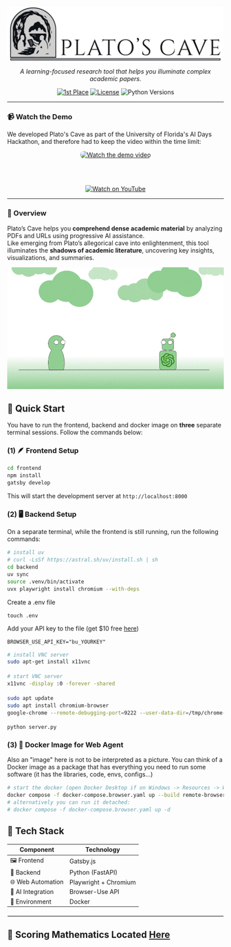 <div align="center">
<img src="docs/img/banner.png" alt="Plato's Cave Logo">

 *A learning-focused research tool that helps you illuminate complex academic papers.*

[![1st Place](https://img.shields.io/badge/⭐%201st%20Place-UF%20AI%20Days%20GatorHack-yellow)](https://www.hackathonparty.com/hackathons/26/projects/355)
[![License](https://img.shields.io/badge/license-MIT-blue.svg)](LICENSE)
![Python Versions](https://img.shields.io/badge/python-3.10%20%7C%203.11%20%7C%203.12%20%7C%203.13-orange)

</div>

---

### 📹 Watch the Demo

We developed Plato's Cave as part of the University of Florida's AI Days Hackathon, and therefore had to keep the video within the time limit:

<div align="center">
  <a href="https://www.youtube.com/watch?v=wvmJdUhuj4s" target="_blank">
    <img src="https://img.youtube.com/vi/wvmJdUhuj4s/maxresdefault.jpg"
      alt="Watch the demo video"
      width="600"
      style="border-radius: 8px;"
    />
  </a>

  <br><br>

  <a href="https://www.youtube.com/watch?v=wvmJdUhuj4s" target="_blank">
    <img
      src="https://img.shields.io/badge/%20Watch%20Demo%20Video-red?logo=youtube"
      alt="Watch on YouTube"
    />
  </a>
</div>

---

### 🧠 Overview

Plato’s Cave helps you **comprehend dense academic material** by analyzing PDFs and URLs using progressive AI assistance.  
Like emerging from Plato’s allegorical cave into enlightenment, this tool illuminates the **shadows of academic literature**, uncovering key insights, visualizations, and summaries.  


<div align="center">

![Green Cave](https://github.com/matheusmaldaner/PlatosCave/blob/main/green_cave.gif)

</div>

## 🚀 Quick Start

You have to run the frontend, backend and docker image on **three** separate terminal sessions. Follow the commands below:

### (1) 🪶 Frontend Setup

```bash
cd frontend
npm install
gatsby develop
```

This will start the development server at `http://localhost:8000`

### (2) 🖥️ Backend Setup

On a separate terminal, while the frontend is still running, run the following commands:

```bash
# install uv 
# curl -LsSf https://astral.sh/uv/install.sh | sh
cd backend
uv sync
source .venv/bin/activate
uvx playwright install chromium --with-deps
```

Create a .env file
```
touch .env
```

Add your API key to the file (get $10 free [here](https://cloud.browser-use.com/dashboard/api))
```
BROWSER_USE_API_KEY="bu_YOURKEY"
```

```bash
# install VNC server
sudo apt-get install x11vnc

# start VNC server
x11vnc -display :0 -forever -shared

sudo apt update
sudo apt install chromium-browser
google-chrome --remote-debugging-port=9222 --user-data-dir=/tmp/chrome-debug

python server.py
```

### (3) 🐳 Docker Image for Web Agent

Also an "image" here is not to be interpreted as a picture. You can think of a Docker image as a package that has everything you need to run some software (it has the libraries, code, envs, configs...)

```bash 
# start the docker (open Docker Desktop if on Windows -> Resources -> WSL Integration -> Enable Integration)
docker compose -f docker-compose.browser.yaml up --build remote-browser
# alternatively you can run it detached:
# docker compose -f docker-compose.browser.yaml up -d
```


## 🧩 Tech Stack


| Component         | Technology            |
| ----------------- | --------------------- |
| 🖼️ Frontend      | Gatsby.js             |
| 🧠 Backend        | Python (FastAPI)      |
| 🌐 Web Automation | Playwright + Chromium |
| 🤖 AI Integration | Browser-Use API       |
| 🐳 Environment    | Docker                |



<hr style="border: 0.5px solid #e5e5e5; margin: 20px 0;">

## 🔢 Scoring Mathematics Located [Here](https://github.com/matheusmaldaner/PlatosCave/blob/main/graph_app/README.md)
